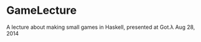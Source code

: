 GameLecture
===========

A lecture about making small games in Haskell, presented at Got.λ Aug 28, 2014
